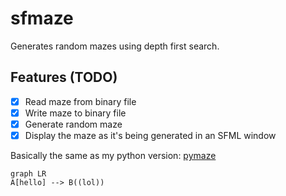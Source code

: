 # sfmaze
Generates random mazes using depth first search.

## Features (TODO)
- [x] Read maze from binary file
- [x] Write maze to binary file
- [x] Generate random maze
- [x] Display the maze as it's being generated in an SFML window

Basically the same as my python version: [pymaze](https://github.com/MixusMinimax/pymaze)

```mermaid
graph LR
A[hello] --> B((lol))
```
